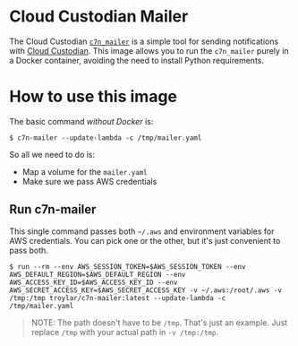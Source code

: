 
# Cloud Custodian Mailer

The Cloud Custodian [`c7n_mailer`](https://github.com/cloud-custodian/cloud-custodian/tree/master/tools/c7n_mailer) is a simple tool for sending notifications with [Cloud Custodian](https://github.com/cloud-custodian/cloud-custodian). This image allows you to run the `c7n_mailer` purely in a Docker container, avoiding the need to install Python requirements.

# How to use this image

The basic command *without Docker* is:

```console
$ c7n-mailer --update-lambda -c /tmp/mailer.yaml
```

So all we need to do is:

* Map a volume for the `mailer.yaml`
* Make sure we pass AWS credentials

## Run c7n-mailer

This single command passes both `~/.aws` and environment variables for AWS credentials. You can pick one or the other, but it's just convenient to pass both.

```console
$ run --rm --env AWS_SESSION_TOKEN=$AWS_SESSION_TOKEN --env AWS_DEFAULT_REGION=$AWS_DEFAULT_REGION --env AWS_ACCESS_KEY_ID=$AWS_ACCESS_KEY_ID --env AWS_SECRET_ACCESS_KEY=$AWS_SECRET_ACCESS_KEY -v ~/.aws:/root/.aws -v /tmp:/tmp troylar/c7n-mailer:latest --update-lambda -c /tmp/mailer.yaml
```

> NOTE: The path doesn't have to be `/tmp`. That's just an example. Just replace `/tmp` with your actual path in `-v /tmp:/tmp`.
